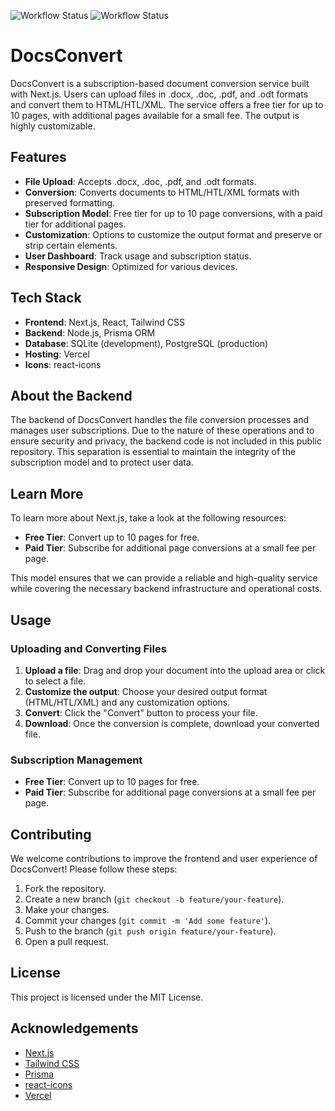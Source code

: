 ![Workflow Status](https://github.com/ziebamikolaj/DocsConvert/actions/workflows/conventional_commits.yml/badge.svg)
![Workflow Status](https://github.com/ziebamikolaj/DocsConvert/actions/workflows/main-ci.yml/badge.svg)

# DocsConvert

DocsConvert is a subscription-based document conversion service built with Next.js. Users can upload files in .docx, .doc, .pdf, and .odt formats and convert them to HTML/HTL/XML. The service offers a free tier for up to 10 pages, with additional pages available for a small fee. The output is highly customizable.

## Features

- **File Upload**: Accepts .docx, .doc, .pdf, and .odt formats.
- **Conversion**: Converts documents to HTML/HTL/XML formats with preserved formatting.
- **Subscription Model**: Free tier for up to 10 page conversions, with a paid tier for additional pages.
- **Customization**: Options to customize the output format and preserve or strip certain elements.
- **User Dashboard**: Track usage and subscription status.
- **Responsive Design**: Optimized for various devices.

## Tech Stack

- **Frontend**: Next.js, React, Tailwind CSS
- **Backend**: Node.js, Prisma ORM
- **Database**: SQLite (development), PostgreSQL (production)
- **Hosting**: Vercel
- **Icons**: react-icons

## About the Backend

The backend of DocsConvert handles the file conversion processes and manages user subscriptions. Due to the nature of these operations and to ensure security and privacy, the backend code is not included in this public repository. This separation is essential to maintain the integrity of the subscription model and to protect user data.

## Learn More

To learn more about Next.js, take a look at the following resources:

- **Free Tier**: Convert up to 10 pages for free.
- **Paid Tier**: Subscribe for additional page conversions at a small fee per page.

This model ensures that we can provide a reliable and high-quality service while covering the necessary backend infrastructure and operational costs.

## Usage

### Uploading and Converting Files

1. **Upload a file**: Drag and drop your document into the upload area or click to select a file.
2. **Customize the output**: Choose your desired output format (HTML/HTL/XML) and any customization options.
3. **Convert**: Click the "Convert" button to process your file.
4. **Download**: Once the conversion is complete, download your converted file.

### Subscription Management

- **Free Tier**: Convert up to 10 pages for free.
- **Paid Tier**: Subscribe for additional page conversions at a small fee per page.

## Contributing

We welcome contributions to improve the frontend and user experience of DocsConvert! Please follow these steps:

1. Fork the repository.
2. Create a new branch (`git checkout -b feature/your-feature`).
3. Make your changes.
4. Commit your changes (`git commit -m 'Add some feature'`).
5. Push to the branch (`git push origin feature/your-feature`).
6. Open a pull request.

## License

This project is licensed under the MIT License.

## Acknowledgements

- [Next.js](https://nextjs.org/)
- [Tailwind CSS](https://tailwindcss.com/)
- [Prisma](https://www.prisma.io/)
- [react-icons](https://react-icons.github.io/react-icons/)
- [Vercel](https://vercel.com/)
